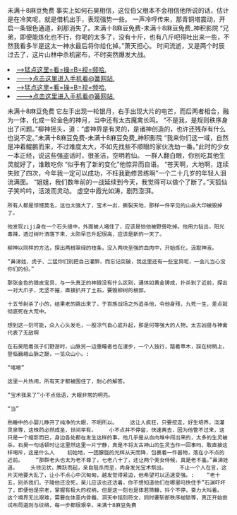 未满十8麻豆免费    事实上如何石昊相信，这位伯父根本不会相信他所说的话，估计是在冷笑呢，就是借机出手，表现强势一些。    一声冷哼传来，那青铜塔震动，开启一条银色通道，刹那消失了。未满十8麻豆免费-未满十8麻豆免费_神积影院    “兄弟，即便能炼化也不行，你喝的太多了，没有十斤，也有八斤吧得吐出来一些，不然我看多半是这太一神水最后将你给化掉。”萧天担心。    时间流逝，又是两个时辰过去了，这片山林中杀机密布，不时突然爆发大战。

<li><a href="http://nbnjol647.cc103.xyz/#md_1026">-->猛点这里=看=操=B=视=频哈.</a></li>
<li><a href="http://nbnjol647.cc103.xyz/#md_1026">--->点击这里进入手机看@簧网站.</a></li>





<li><a href="http://nbnjol647.cc103.xyz/#md_1026">-->猛点这里=看=操=B=视=频哈.</a></li>
<li><a href="http://nbnjol647.cc103.xyz/#md_1026">--->点击这里进入手机看@簧网站.</a></li>



未满十8麻豆免费    它左手出现一轮银月，右手出现大片的电芒，而后两者相合，融为一体，化成一轮金色的神月，当中还有太古魔禽长鸣。    “不是我，是规则秩序身出了问题。”柳神摇头，道：“虚神界是有灵的，是诸神创造的，也许还残存有什么也说不定。”未满十8麻豆免费-未满十8麻豆免费_神积影院    “我来你们这一域，自然是冲着鲲鹏而来，不过难度太大，不如先找些不顺眼的家伙洗劫一番。”此时的少女一本正经，说这些强盗话时，很圣洁，空明若仙。
    一群人翻白眼，你别吃其他生灵就好了，谁敢吃你    “似乎有了新的变化”他惊异而自语。    “苍天啊，大地啊，连续失败了四次，今年我一定可以成功，不枉我勤修苦练啊”一个二十几岁的年轻人泪流满面。    “姐姐，我们数年前的一战延续到今天，我觉得可以做个了断了。”天狐仙子笑吟吟，活泼而灵动。    虚空中霞光如涛，剧烈澎湃。

    所有人都是惊憾莫名，这也太强大了，宝术一出，撕裂天地，那样一件罕见的山岳大印被毁掉了。

    他发现ziji身在一个石头缝中，外面被人堵住了，应该是怕他被野兽吃掉。他用力钻出，阳光毒辣，透过树叶洒落下来，太阳早已升起很高，应该是新的一天了。

    柳神以同样的方法，探出两根翠绿的枝条，没入两块至强的血肉中，开始炼化，汲取神液。

    “鼻涕娃、虎子、二猛你们别把自己灌醉，而忘记突破，我这里还有一些宝具呢，一会儿当心没你们的份。”

    那张金色的狼皮宝具，与一头真正的神狼没有什么区别，通体如黄金铸成，扑杀到了近前，探出一对大爪子，无坚不摧，直接扒开了土石，要毁柳树的根部。

    十五爷射杀了小的，结果老的跳出来了，于百族战场之外追杀他，令他身残，九死一生，差点就彻底死在大荒中。

    想到这一刻可能，众人心头发毛，一股凉气自心底升起，那是何等强大的人物，太古凶兽与神禽代表了无敌啊

    在石昊陪着孩子们野游时，山脉另一边重瞳者也在漫步，一个人独行，踏着草木，踩在树梢上，登临巍峨山脉之巅，一览众山小。:

    “喀嚓”

    这里一片热闹，所有天才都被围住了，耐心的解答。

    “宝术我来了”小不点低语，大眼非常的明亮。

    “当”

    熟睡中的小婴儿睁开了纯净的大眼，不明所以。    这让人疯狂，只要挖走，好生培养，浇灌灵泉等，这株药必然成圣，世间罕有。    小不点并不停留，快速离去，因为他管不过来，这只是一个缩影而已，身边各处都在发生这样的事。他几乎是从血肉堆中闯出来的，太多的生灵被杀。石昊一句话顿时让这里然这里一片宁静，真是不将太古神山的生灵当作一回事吗，敢直接这样喝斥，这是什么人    初始地，一团朦胧的光辉从天而降，包裹着一件器物，落在小不点的近前。    “那群老头也太为老不尊了，七老八十了，还让两个美女侍候，真是老不羞。”鼻涕娃道。    头领见状，腾跃而起，亲自阻杀而至，肉身发光宝术祭出。    不止一个人在言，这片天地要大乱了，让小不点心中沉甸甸，越发觉得紧迫，他希望可以迅速变强。:    “老十五，别杀我们，子陵他还没死，昊儿应该也还活着，你不想知道他们在哪里吗快住手”石渊吓坏了，即便他是宗老，掌握有极大的权柄，但是这一刻也是体若筛糠，抖个不停，奋力大叫着。    这个境界无比艰难，需要在体垩内骨骼、洞天中铭刻符文，同时要斩断秩序枷锁等，真正开始尝试布局道则与纹络，每一步都很艰辛。未满十8麻豆免费
